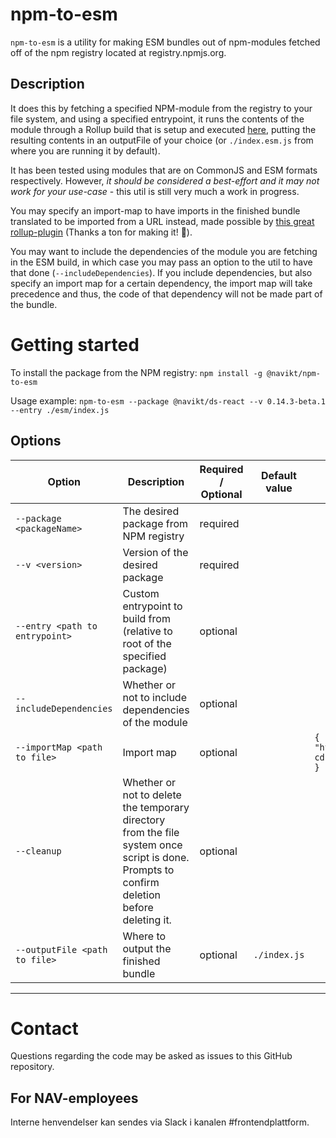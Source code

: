 # npm-to-esm

`npm-to-esm` is a utility for making ESM bundles out of npm-modules fetched off of the npm registry located at registry.npmjs.org.

## Description

It does this by fetching a specified NPM-module from the registry to your file system, and using a specified entrypoint, it runs the contents of the module through a Rollup build that is setup and executed [here](https://github.com/navikt/npm-to-esm), putting the resulting contents in an outputFile of your choice (or `./index.esm.js` from where you are running it by default). 

It has been tested using modules that are on CommonJS and ESM formats respectively. However, _it should be considered a best-effort and it may not work for your use-case_ - this util is still very much a work in progress.

You may specify an import-map to have imports in the finished bundle translated to be imported from a URL instead, made possible by [this great rollup-plugin](https://www.npmjs.com/package/@eik/rollup-plugin) (Thanks a ton for making it! :pray:).

You may want to include the dependencies of the module you are fetching in the ESM build, in which case you may pass an option to the util to have that done (`--includeDependencies`). If you include dependencies, but also specify an import map for a certain dependency, the import map will take precedence and thus, the code of that dependency will not be made part of the bundle.

# Getting started

To install the package from the NPM registry:
`npm install -g @navikt/npm-to-esm`

Usage example:
`npm-to-esm --package @navikt/ds-react --v 0.14.3-beta.1 --entry ./esm/index.js`

## Options

| Option | Description | Required / Optional | Default value | Example |
| --- | --- | --- | --- | --- |
| `--package <packageName>` | The desired package from NPM registry | required | | |
| `--v <version>` | Version of the desired package | required | | |
| `--entry <path to entrypoint>` | Custom entrypoint to build from (relative to root of the specified package) | optional | | |
| `--includeDependencies` | Whether or not to include dependencies of the module | optional | | |
| `--importMap <path to file>` | Import map | optional | | `{ "react": "https://<my-cool-cdn>/react.esm.js" }` |
| `--cleanup` | Whether or not to delete the temporary directory from the file system once script is done. Prompts to confirm deletion before deleting it. | optional | | |
| `--outputFile <path to file>` | Where to output the finished bundle | optional | `./index.js` | |

---

# Contact

Questions regarding the code may be asked as issues to this GitHub repository.

## For NAV-employees

Interne henvendelser kan sendes via Slack i kanalen #frontendplattform.